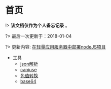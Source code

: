 # 首页

!>  **该文档仅作为个人备忘记录** 。

?> 最后一次更新于：2018-01-04

?> 更新内容: [在轻量应用服务器中部署nodeJS项目](view/backend/nodejs.md)

* 工具
    - [json解析](https://www.json.cn/)
    - [caniuse](https://caniuse.com/)
    - [色值转换](https://www.sioe.cn/yingyong/yanse-rgb-16/)
    - [base64](http://imgbase64.duoshitong.com/)
